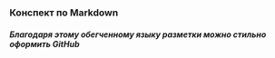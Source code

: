 ### Конспект по Markdown
#### *Благодаря этому обегченному языку разметки можно стильно оформить GitHub*

